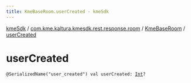 ```yaml
---
title: KmeBaseRoom.userCreated - kmeSdk
---
```


[kmeSdk](../../index.html) / [com.kme.kaltura.kmesdk.rest.response.room](../index.html) / [KmeBaseRoom](index.html) / [userCreated](./user-created.html)

# userCreated

`@SerializedName("user_created") val userCreated: `[`Int`](https://kotlinlang.org/api/latest/jvm/stdlib/kotlin/-int/index.html)`?`